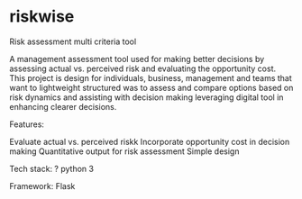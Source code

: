 # riskwise
Risk assessment multi criteria tool

A management assessment tool used for making better decisions by assessing actual vs. perceived risk and evaluating the opportunity cost. This project is design for individuals, business, management and teams that want to lightweight structured was to assess and compare options based on risk dynamics and assisting with decision making leveraging digital tool in enhancing clearer decisions. 

Features:

Evaluate actual vs. perceived riskk
Incorporate opportunity cost in decision making
Quantitative output for risk assessment
Simple design

Tech stack:
?
python 3

Framework:
Flask




